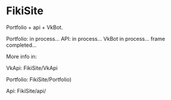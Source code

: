 # FikiSite

Portfolio + api + VkBot.

Portfolio: in process... 
API: in process... 
VkBot in process... frame completed...

More info in: 

VkApi:          FikiSite/VkApi

Portfolio:      FikiSite/Portfolio)

Api:            FikiSite/api/
